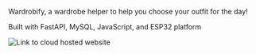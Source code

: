 Wardrobify, a wardrobe helper to help you choose your outfit for the day!

Built with FastAPI, MySQL, JavaScript, and ESP32 platform

![Link](fdsafdsafdsafdsafdsa) to cloud hosted website
